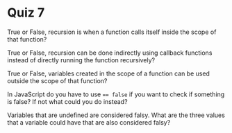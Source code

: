 # Quiz 7

True or False, recursion is when a function calls itself inside the scope of that function?

True or False, recursion can be done indirectly using callback functions instead of directly running the function recursively?

True or False, variables created in the scope of a function can be used outside the scope of that function?

In JavaScript do you have to use `== false` if you want to check if something is false? If not what could you do instead?

Variables that are undefined are considered falsy. What are the three values that a variable could have that are also considered falsy?
